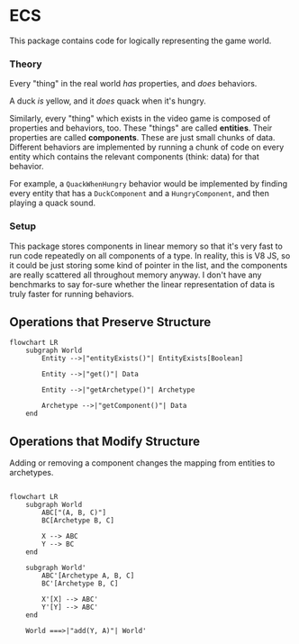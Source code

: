# ECS

This package contains code for logically representing the game world.

### Theory

Every "thing" in the real world _has_ properties, and _does_ behaviors.

A duck _is_ yellow, and it _does_ quack when it's hungry.

Similarly, every "thing" which exists in the video game is composed of properties
and behaviors, too.
These "things" are called **entities**.
Their properties are called **components**.  These are just small chunks of data.
Different behaviors are implemented by running a chunk of code on every entity
which contains the relevant components (think: data) for that behavior.

For example, a `QuackWhenHungry` behavior would be implemented by finding every
entity that has a `DuckComponent` and a `HungryComponent`, and then playing a
quack sound.

### Setup

This package stores components in linear memory so that it's very fast to run
code repeatedly on all components of a type.  In reality, this is V8 JS, so it
could be just storing some kind of pointer in the list, and the components are
really scattered all throughout memory anyway.  I don't have any benchmarks to
say for-sure whether the linear representation of data is truly faster for
running behaviors.

## Operations that Preserve Structure

```mermaid
flowchart LR
    subgraph World
        Entity -->|"entityExists()"| EntityExists[Boolean]

        Entity -->|"get()"| Data

        Entity -->|"getArchetype()"| Archetype

        Archetype -->|"getComponent()"| Data
    end
```

## Operations that Modify Structure

Adding or removing a component changes the mapping from entities to archetypes.

```mermaid

flowchart LR
    subgraph World
        ABC["(A, B, C)"]
        BC[Archetype B, C]

        X --> ABC
        Y --> BC
    end

    subgraph World'
        ABC'[Archetype A, B, C]
        BC'[Archetype B, C]

        X'[X] --> ABC'
        Y'[Y] --> ABC'
    end

    World ===>|"add(Y, A)"| World'

```